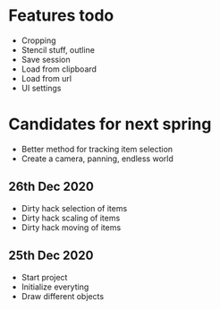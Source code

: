 
# Features todo
- Cropping
- Stencil stuff, outline
- Save session
- Load from clipboard
- Load from url
- UI settings

# Candidates for next spring
- Better method for tracking item selection
- Create a camera, panning, endless world

## 26th Dec 2020
- Dirty hack selection of items
- Dirty hack scaling of items
- Dirty hack moving of items

## 25th Dec 2020
- Start project
- Initialize everyting
- Draw different objects
